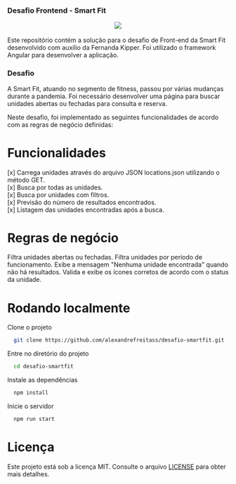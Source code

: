 ### Desafio Frontend - Smart Fit

<div align="center">
    <img src="https://github.com/alexandrefreitass/desafio-smartfit/assets/109884524/b9dc215e-2f08-4a46-a900-74fb7830dd35" />
</div>
<br/>
Este repositório contém a solução para o desafio de Front-end da Smart Fit desenvolvido com auxilio da Fernanda Kipper. Foi utilizado o framework Angular para desenvolver a aplicação.

### Desafio

A Smart Fit, atuando no segmento de fitness, passou por várias mudanças durante a pandemia. Foi necessário desenvolver uma página para buscar unidades abertas ou fechadas para consulta e reserva.

Neste desafio, foi implementado as seguintes funcionalidades de acordo com as regras de negócio definidas:

# Funcionalidades

[x] Carrega unidades através do arquivo JSON locations.json utilizando o método GET. <br/>
[x] Busca por todas as unidades. <br/>
[x] Busca por unidades com filtros. <br/>
[x] Previsão do número de resultados encontrados. <br/>
[x] Listagem das unidades encontradas após a busca.<br/>

# Regras de negócio

Filtra unidades abertas ou fechadas.
Filtra unidades por período de funcionamento.
Exibe a mensagem "Nenhuma unidade encontrada" quando não há resultados.
Valida e exibe os ícones corretos de acordo com o status da unidade.

# Rodando localmente

Clone o projeto

```bash
  git clone https://github.com/alexandrefreitass/desafio-smartfit.git
```

Entre no diretório do projeto

```bash
  cd desafio-smartfit
```

Instale as dependências

```bash
  npm install
```

Inicie o servidor

```bash
  npm run start
```


# Licença

Este projeto está sob a licença MIT. Consulte o arquivo <a href="https://github.com/alexandrefreitass/desafio-smartfit/blob/master/LICENSE.txt">LICENSE</a> para obter mais detalhes.

